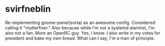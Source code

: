 # svirfneblin
Re-implementing gnome-panel(sorta) as an awesome config. Considered calling it
"mutterfixer." Also because while I'm not a systemd alarmist, I'm also not a
fan. More an OpenRC guy. Yes, I know. I also write in my votes for president
and bake my own bread. What can I say, I'm a man of principle.
